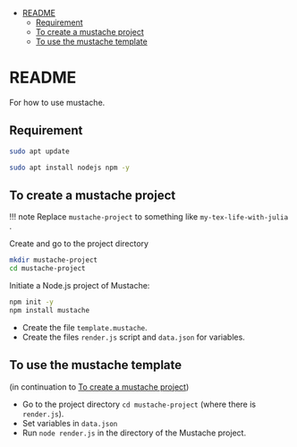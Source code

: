- [README](#readme)
  - [Requirement](#requirement)
  - [To create a mustache project](#to-create-a-mustache-project)
  - [To use the mustache template](#to-use-the-mustache-template)


# README
For how to use mustache.

## Requirement

```bash
sudo apt update
```

```bash
sudo apt install nodejs npm -y
```

## To create a mustache project

!!! note 
    Replace `mustache-project` to something like `my-tex-life-with-julia` .

Create and go to the project directory

```bash
mkdir mustache-project
cd mustache-project
```

Initiate a Node.js project of Mustache:

```bash
npm init -y
npm install mustache
```
- Create the file `template.mustache`.
- Create the files `render.js` script and `data.json` for variables.



## To use the mustache template

(in continuation to [To create a mustache project](#to-create-a-mustache-project))
- Go to the project directory `cd mustache-project` (where there is `render.js`).
- Set variables in `data.json`
- Run `node render.js` in the directory of the Mustache project.
